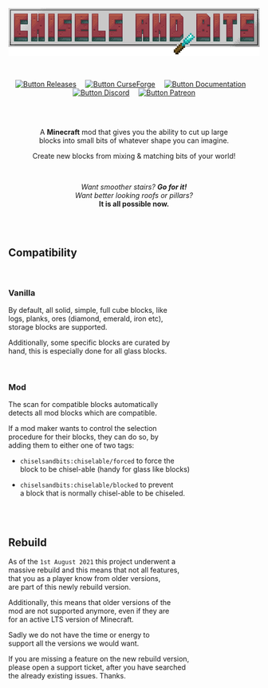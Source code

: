 
<div align = center>

![Logo]

<br>

[![Button Releases]][Releases]   
[![Button CurseForge]][CurseForge]   
[![Button Documentation]][Documentation]   
[![Button Discord]][Discord]   
[![Button Patreon]][Patreon]

<br>
<br>

A **Minecraft** mod that gives you the ability to cut up large <br>
blocks into small bits of whatever shape you can imagine.

Create new blocks from mixing & matching bits of your world!

<br>

*Want smoother stairs?* ***Go for it!*** <br>
*Want better looking roofs or pillars?* <br>
**It is all possible now.**

</div>

<br>
<br>

## Compatibility

<br>

### Vanilla

By default, all solid, simple, full cube blocks, like <br>
logs, planks, ores (diamond, emerald, iron etc), <br>
storage blocks are supported.

Additionally, some specific blocks are curated by <br>
hand, this is especially done for all glass blocks.   

<br>

### Mod

The scan for compatible blocks automatically <br>
detects all mod blocks which are compatible.

If a mod maker wants to control the selection <br>
procedure for their blocks, they can do so, by <br>
adding them to either one of two tags:

-   `chiselsandbits:chiselable/forced` to force the <br>
    block to be chisel-able (handy for glass like blocks)

-   `chiselsandbits:chiselable/blocked` to prevent <br>
    a block that is normally chisel-able to be chiseled.

<br>
<br>

## Rebuild

As of the `1st August 2021` this project underwent a <br>
massive rebuild and this means that not all features, <br>
that you as a player know from older versions, <br>
are part of this newly rebuild version.

Additionally, this means that older versions of the <br>
mod are not supported anymore, even if they are <br>
for an active LTS version of Minecraft.

Sadly we do not have the time or energy to <br>
support all the versions we would want.

If you are missing a feature on the new rebuild version, <br>
please open a support ticket, after you have searched <br>
the already existing issues. Thanks. 

<br>


<!----------------------------------------------------------------------------->

[Logo]: https://raw.githubusercontent.com/ChiselsAndBits/Assets/main/Logos/logo.png 'Chisels & Bits Logo'

[Documentation]: https://wiki.chisels-and-bits.com
[CurseForge]: https://www.curseforge.com/minecraft/mc-mods/chisels-bits
[Releases]: https://www.curseforge.com/minecraft/mc-mods/chisels-bits/files
[Patreon]: https://www.patreon.com/chisels_and_bits
[Discord]: https://discord.chisels-and-bits.com


<!---------------------------------[ Buttons ]--------------------------------->

[Button Documentation]: https://img.shields.io/badge/Documentation-2396F3?style=for-the-badge&logoColor=white&logo=GitBook
[Button CurseForge]: https://img.shields.io/badge/CurseForge-6441A4?style=for-the-badge&logoColor=white&logo=CurseForge
[Button Releases]: https://img.shields.io/badge/Releases-428813?style=for-the-badge&logoColor=white&logo=AzureArtifacts
[Button Patreon]: https://img.shields.io/badge/Patreon-FF424D?style=for-the-badge&logoColor=white&logo=Patreon
[Button Discord]: https://img.shields.io/badge/Discord-5865F2?style=for-the-badge&logoColor=white&logo=Discord

